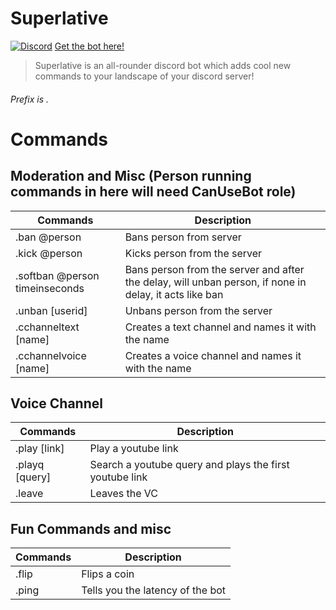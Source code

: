 # Superlative
[![Discord](https://discordapp.com/api/guilds/584404484772331521/widget.png)](https://discord.gg/Rnj6pDa)
[Get the bot here!](https://discordapp.com/oauth2/authorize?client_id=627602045322395690&scope=bot&permissions=8)
> Superlative is an all-rounder discord bot which adds cool new commands to your landscape of your discord server!



###### Prefix is .


# Commands
## Moderation and Misc (Person running commands in here will need CanUseBot role)
Commands | Description
------------ | -------------
 .ban @person| Bans person from server
 .kick @person| Kicks person from the server
 .softban @person timeinseconds| Bans person from the server and after the delay, will unban person, if none in delay, it acts like ban
 .unban [userid]| Unbans person from the server
 .cchanneltext [name]| Creates a text channel and names it with the name
 .cchannelvoice [name]| Creates a voice channel and names it with the name
 
 ## Voice Channel
 Commands | Description
------------ | -------------
.play [link] | Play a youtube link
.playq [query]| Search a youtube query and plays the first youtube link
.leave | Leaves the VC

## Fun Commands and misc  
Commands | Description
------------ | -------------
.flip | Flips a coin 
.ping| Tells you the latency of the bot


 
